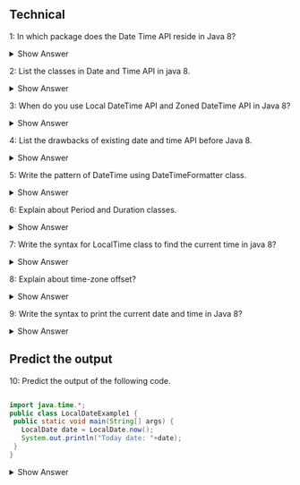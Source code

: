 ## Technical
1: In which package does the Date Time API reside in Java 8?

<details><summary> Show Answer</summary>

- Newly introduced Data Time API will be included in the package java.time.

</details>

2: List the classes in Date and Time API in java 8.

<details><summary> Show Answer</summary>

- Local DateTime API- Simplified form of date - time API without any complexities.
- Zoned DateTime API- Special form of date - time API  with varaiations.

</details>

3: When do you use Local DateTime API and Zoned DateTime API  in Java 8?

<details><summary> Show Answer</summary>

- It can be used when there is no need for time zones.
- It can be used when we need to consider time zones.

</details>


4: List the drawbacks of existing date and time API before Java 8.

<details><summary> Show Answer</summary>

- It is not thread safe 
- It was poorly Designed with less number of features
- Need to write a seperate code for handling time zone logic in older version. 

</details>

5: Write the pattern of DateTime using DateTimeFormatter class.
 
<details><summary> Show Answer</summary>

DateTimeFormatter format = DateTimeFormatter.ofPattern("dd-MM-yyyy HH:mm:ss");  

</details>

6: Explain about Period and Duration classes.

<details><summary> Show Answer</summary>

- Period handles date based amount of time . 
- Example : "3 months and 1 day"
- Duration handles time based amount of time (measured in terms of time).
- Example : "3 seconds and 3 nanoseconds".

</details>

7: Write the syntax for LocalTime class to find the current time in java 8?

<details><summary> Show Answer</summary>

 LocalTime time = LocalTime.now();  

 </details>

 
8: Explain about time-zone offset?

<details><summary> Show Answer</summary>

- Its is an amount of time that a time -zone varies from Greenwich/UTC. 
- It is measured in fixed number of hours and minutes.

</details>

9: Write the syntax to print the current date and time in Java 8?

<details><summary> Show Answer</summary>

LocalTime currentTime = LocalTime.now(); <br>

LocalDate currentDate = LocalDate.now();<br>

LocalDateTime currentDateTime = LocalDateTime.now(); <br>

</details>

## Predict the output

10: Predict the output of the following code.

 ``` java

 import java.time.*;    
public class LocalDateExample1 {    
  public static void main(String[] args) {    
    LocalDate date = LocalDate.now();   
    System.out.println("Today date: "+date);    
  }    
}
```

<details><summary> Show Answer</summary>

- LocalDate class resides in java.time package and the factory method now() will display the current date. 

</details>



